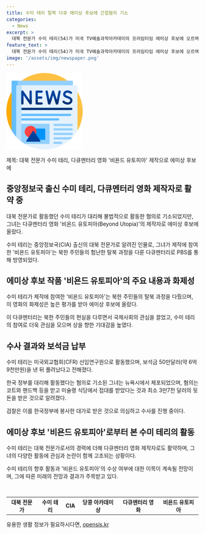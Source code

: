 ```yaml
---
title: 수미 테리 탈북 다큐 에미상 후보에 간첩혐의 기소
categories:
  - News
excerpt: >
  대북 전문가 수미 테리(54)가 미국 TV예술과학아카데미의 프라임타임 에미상 후보에 오르며 화제다. 그는 다큐멘터리 영화 비욘드 유토피아 제작에 참여했는데, 이 영화는 북한 주민의 험난한 탈북 과정을 다룬 작품이다. 수미 테리는 한국 정부를 대리해 불법적으로 활동했다는 혐의로 뉴욕에서 체포되었는데, 보석금 50만달러를 내고 풀려났다. 그는 한국계인으로 알려진 미국외교협회(CFR) 선임연구원이자 대북 전문가로서 활동했으며, 뉴욕타임스(NYT)에 따르면 한국 정부에 봉사한 대가로 대규모로 선물을 받았다는 혐의도 제기되고 있다.
feature_text: >
  대북 전문가 수미 테리(54)가 미국 TV예술과학아카데미의 프라임타임 에미상 후보에 오르며 화제다. 그는 다큐멘터리 영화 비욘드 유토피아 제작에 참여했는데, 이 영화는 북한 주민의 험난한 탈북 과정을 다룬 작품이다. 수미 테리는 한국 정부를 대리해 불법적으로 활동했다는 혐의로 뉴욕에서 체포되었는데, 보석금 50만달러를 내고 풀려났다. 그는 한국계인으로 알려진 미국외교협회(CFR) 선임연구원이자 대북 전문가로서 활동했으며, 뉴욕타임스(NYT)에 따르면 한국 정부에 봉사한 대가로 대규모로 선물을 받았다는 혐의도 제기되고 있다.
image: '/assets/img/newspaper.png'
---
```


<p><img src="/assets/img/newspaper.png" alt="kimp 속보" /></p>

<p>제목: 대북 전문가 수미 테리, 다큐멘터리 영화 '비욘드 유토피아' 제작으로 에미상 후보에</p>

<h2 data-ke-size="size26">중앙정보국 출신 수미 테리, 다큐멘터리 영화 제작자로 활약 중</h2>

<p data-ke-size="size16">대북 전문가로 활동했던 수미 테리가 대리해 불법적으로 활동한 혐의로 기소되었지만, 그녀는 다큐멘터리 영화 '비욘드 유토피아(Beyond Utopia)'의 제작자로 에미상 후보에 올랐다.</p>

<p data-ke-size="size16">수미 테리는 중앙정보국(CIA) 출신의 대북 전문가로 알려진 인물로, 그녀가 제작에 참여한 '비욘드 유토피아'는 북한 주민들의 험난한 탈북 과정을 다룬 다큐멘터리로 PBS를 통해 방영되었다.</p>

<h2 data-ke-size="size26">에미상 후보 작품 '비욘드 유토피아'의 주요 내용과 화제성</h2>

<p data-ke-size="size16">수미 테리가 제작에 참여한 '비욘드 유토피아'는 북한 주민들의 탈북 과정을 다뤘으며, 이 영화의 화제성은 높은 평가를 받아 에미상 후보에 올랐다.</p>

<p data-ke-size="size16">이 다큐멘터리는 북한 주민들의 현실을 다루면서 국제사회의 관심을 끌었고, 수미 테리의 참여로 더욱 관심을 모으며 상을 향한 기대감을 높였다.</p>

<h2 data-ke-size="size26">수사 결과와 보석금 납부</h2>

<p data-ke-size="size16">수미 테리는 미국외교협회(CFR) 선임연구원으로 활동했으며, 보석금 50만달러(약 6억9천만원)을 낸 뒤 풀려났다고 전해졌다.</p>

<p data-ke-size="size16">한국 정부를 대리해 활동했다는 혐의로 기소된 그녀는 뉴욕시에서 체포되었으며, 혐의는 코트와 핸드백 등을 받고 미슐랭 식당에서 접대를 받았다는 것과 최소 3만7천 달러의 뒷돈을 받은 것으로 알려졌다.</p>

<p data-ke-size="size16">검찰은 이를 한국정부에 봉사한 대가로 받은 것으로 의심하고 수사를 진행 중이다.</p>

<h2 data-ke-size="size26">에미상 후보 '비욘드 유토피아'로부터 본 수미 테리의 활동</h2>

<p data-ke-size="size16">수미 테리는 대북 전문가로서의 경력에 더해 다큐멘터리 영화 제작자로도 활약하며, 그녀의 다양한 활동에 관심과 논란이 함께 고조되는 상황이다.</p>

<p data-ke-size="size16">수미 테리의 향후 활동과 '비욘드 유토피아'의 수상 여부에 대한 이목이 계속될 전망이며, 그에 따른 미래의 전망과 결과가 주목받고 있다.</p>

<p data-ke-size="size16">&nbsp;</p>

<table>
    <tbody>
        <tr>
            <td style="text-align: center; height: 17px;"><b>대북 전문가</b></td>
            <td style="text-align: center; height: 17px;"><b>수미 테리</b></td>
            <td style="text-align: center; height: 17px;"><b>CIA</b></td>
            <td style="text-align: center; height: 17px;"><b>당콩 아카데미상</b></td>
            <td style="text-align: center; height: 17px;"><b>다큐멘터리 영화</b></td>
            <td style="text-align: center; height: 17px;"><b>비욘드 유토피아</b></td>
        </tr>
    </tbody>
</table>
유용한 생활 정보가 필요하시다면, <a href="https://opensis.kr" rel="dofollow">opensis.kr</a>


